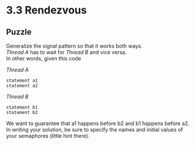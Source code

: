 # 3.3 Rendezvous

## Puzzle

Generalize the signal pattern so that it works both ways. \
*Thread A* has to wait for *Thread B* and vice versa. \
In other words, given this code

*Thread A*
```
statement a1
statement a2
```

*Thread B*
```
statement b1
statement b2
```

We want to guarantee that a1 happens before b2 and b1 happens before a2. \
In writing your solution, be sure to specify the names and initial values of your semaphores (little hint there).
